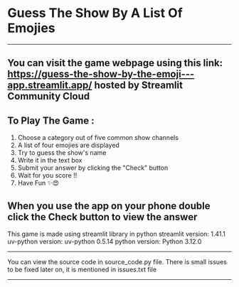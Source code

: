 # Guess The Show By A List Of Emojies
---------------------------------------
You can visit the game webpage using this link:
https://guess-the-show-by-the-emoji---app.streamlit.app/
hosted by **Streamlit Community Cloud**
---------------------------------------

## To Play The Game :
  1. Choose a category out of five common show channels
  2. A list of four emojies are displayed
  3. Try to guess the show's name
  4. Write it in the text box
  5. Submit your answer by clicking the "Check" button
  6. Wait for you score !!
  7. Have Fun ✨😍

 **When you use the app on your phone double click the Check button to view the answer**
---------------------------------------

This game is made using streamlit library in python 
streamlit version: 1.41.1
uv-python version: uv-python 0.5.14
python version: Python 3.12.0

---------------------------------------

You can view the source code in source_code.py file.
There is small issues to be fixed later on, it is mentioned in issues.txt file

---------------------------------------
